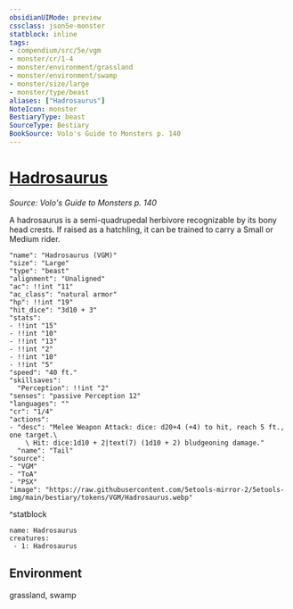 ```yaml
---
obsidianUIMode: preview
cssclass: json5e-monster
statblock: inline
tags:
- compendium/src/5e/vgm
- monster/cr/1-4
- monster/environment/grassland
- monster/environment/swamp
- monster/size/large
- monster/type/beast
aliases: ["Hadrosaurus"]
NoteIcon: monster
BestiaryType: beast
SourceType: Bestiary
BookSource: Volo's Guide to Monsters p. 140
---
```

# [Hadrosaurus](3-Mechanics\CLI\bestiary\beast/hadrosaurus-vgm.md)
*Source: Volo's Guide to Monsters p. 140*  

A hadrosaurus is a semi-quadrupedal herbivore recognizable by its bony head crests. If raised as a hatchling, it can be trained to carry a Small or Medium rider.

```statblock
"name": "Hadrosaurus (VGM)"
"size": "Large"
"type": "beast"
"alignment": "Unaligned"
"ac": !!int "11"
"ac_class": "natural armor"
"hp": !!int "19"
"hit_dice": "3d10 + 3"
"stats":
- !!int "15"
- !!int "10"
- !!int "13"
- !!int "2"
- !!int "10"
- !!int "5"
"speed": "40 ft."
"skillsaves":
  "Perception": !!int "2"
"senses": "passive Perception 12"
"languages": ""
"cr": "1/4"
"actions":
- "desc": "Melee Weapon Attack: dice: d20+4 (+4) to hit, reach 5 ft., one target.\
    \ Hit: dice:1d10 + 2|text(7) (1d10 + 2) bludgeoning damage."
  "name": "Tail"
"source":
- "VGM"
- "ToA"
- "PSX"
"image": "https://raw.githubusercontent.com/5etools-mirror-2/5etools-img/main/bestiary/tokens/VGM/Hadrosaurus.webp"
```
^statblock

```encounter-table
name: Hadrosaurus
creatures:
 - 1: Hadrosaurus
```

## Environment

grassland, swamp